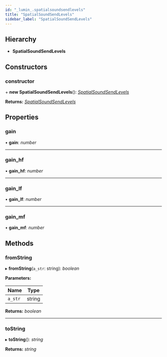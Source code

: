 ```yaml
---
id: "_lumin_.spatialsoundsendlevels"
title: "SpatialSoundSendLevels"
sidebar_label: "SpatialSoundSendLevels"
---
```


## Hierarchy

* **SpatialSoundSendLevels**

## Constructors

###  constructor

\+ **new SpatialSoundSendLevels**(): *[SpatialSoundSendLevels](_lumin_.spatialsoundsendlevels.md)*

**Returns:** *[SpatialSoundSendLevels](_lumin_.spatialsoundsendlevels.md)*

## Properties

###  gain

• **gain**: *number*

___

###  gain_hf

• **gain_hf**: *number*

___

###  gain_lf

• **gain_lf**: *number*

___

###  gain_mf

• **gain_mf**: *number*

## Methods

###  fromString

▸ **fromString**(`a_str`: string): *boolean*

**Parameters:**

Name | Type |
------ | ------ |
`a_str` | string |

**Returns:** *boolean*

___

###  toString

▸ **toString**(): *string*

**Returns:** *string*
